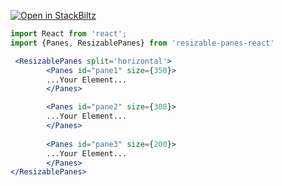 [![Open in StackBiltz](https://img.shields.io/badge/Open%20in-CodeSandbox-blue?logo=StackBlitz)](https://codesandbox.io/embed/react-markdown-preview-co1mj?fontsize=14&hidenavigation=1&theme=dark)



```jsx mdx:preview
import React from 'react';
import {Panes, ResizablePanes} from 'resizable-panes-react'

 <ResizablePanes split='horizontal'>
        <Panes id="pane1" size={350}>
        ...Your Element...
        </Panes>

        <Panes id="pane2" size={300}>
        ...Your Element...
        </Panes>
        
        <Panes id="pane3" size={200}>
        ...Your Element...
        </Panes>
</ResizablePanes>
```